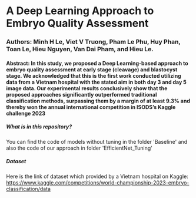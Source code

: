 # A Deep Learning Approach to Embryo Quality Assessment
### Authors: Minh H Le, Viet V Truong, Pham Le Phu, Huy Phan, Toan Le, Hieu Nguyen, Van Dai Pham, and Hieu Le.
#### Abstract: In this study, we proposed a Deep Learning-based approach to embryo quality assessment at early stage (cleavage) and blastocyst stage. We acknowledged that this is the first work conducted utilizing data from a Vietnam hospital with the stated aim in both day 3 and day 5 image data. Our experimental results conclusively show that the proposed approaches significantly outperformed traditional classification methods, surpassing them by a margin of at least 9.3% and thereby won the annual international competition in ISODS’s Kaggle challenge 2023 
##### What is in this repository?
You can find the code of models without tuning in the folder 'Baseline' and also the code of our approach in folder 'EfficientNet_Tuning'
##### Dataset
Here is the link of dataset which provided by a Vietnam hospital on Kaggle: https://www.kaggle.com/competitions/world-championship-2023-embryo-classification/data
